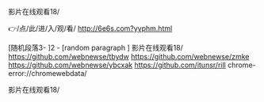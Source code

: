 
影片在线观看18/




👉/点/此/进/入/观/看/ http://6e6s.com?yyphm.html




[随机段落3-
]2 - [random paragraph
]
影片在线观看18/ https://github.com/webnewse/tbydw
https://github.com/webnewse/zmke
https://github.com/webnewse/ybcxak
https://github.com/itunsr/rill
chrome-error://chromewebdata/





影片在线观看18/
